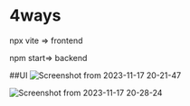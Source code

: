 # 4ways

npx vite => frontend

npm start=> backend

##UI 
![Screenshot from 2023-11-17 20-21-47](https://github.com/JagnathReddy/4ways/assets/70469290/7ec0a373-63c3-4ba1-9a89-112dcde4a528)

![Screenshot from 2023-11-17 20-28-24](https://github.com/JagnathReddy/4ways/assets/70469290/c765e503-4cba-4f03-9f85-7efb68065d23)




